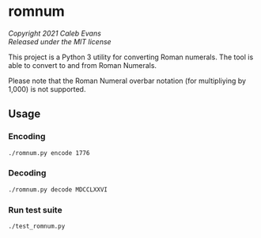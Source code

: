 # romnum

*Copyright 2021 Caleb Evans*  
*Released under the MIT license*

This project is a Python 3 utility for converting Roman numerals. The tool is
able to convert to and from Roman Numerals.

Please note that the Roman Numeral overbar notation (for multipliying by 1,000)
is not supported.

## Usage

### Encoding

```sh
./romnum.py encode 1776
```

### Decoding

```sh
./romnum.py decode MDCCLXXVI

```

### Run test suite

```sh
./test_romnum.py
```
